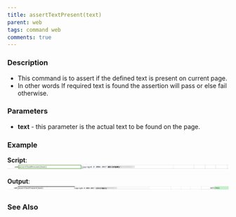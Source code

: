 ```yaml
---
title: assertTextPresent(text)
parent: web
tags: command web
comments: true
---
```


### Description

- This command is to assert if the defined text is present on current page.
- In other words If required text is found the assertion will pass or else fail otherwise.

### Parameters

- **text** - this parameter is the actual text to be found on the page.

### Example

**Script**:<br/>
![](image/assertTextPresent_01.png)

**Output**:<br/>
![](image/assertTextPresent_02.png)

### See Also